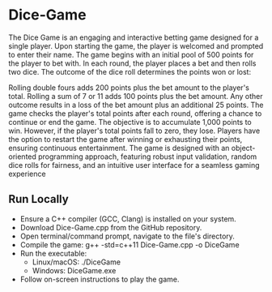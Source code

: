 # Dice-Game
The Dice Game is an engaging and interactive betting game designed for a single player. Upon starting the game, the player is welcomed and prompted to enter their name. The game begins with an initial pool of 500 points for the player to bet with. In each round, the player places a bet and then rolls two dice. The outcome of the dice roll determines the points won or lost:

Rolling double fours adds 200 points plus the bet amount to the player's total.
Rolling a sum of 7 or 11 adds 100 points plus the bet amount.
Any other outcome results in a loss of the bet amount plus an additional 25 points.
The game checks the player's total points after each round, offering a chance to continue or end the game. The objective is to accumulate 1,000 points to win. However, if the player's total points fall to zero, they lose. Players have the option to restart the game after winning or exhausting their points, ensuring continuous entertainment. The game is designed with an object-oriented programming approach, featuring robust input validation, random dice rolls for fairness, and an intuitive user interface for a seamless gaming experience

## Run Locally

- Ensure a C++ compiler (GCC, Clang) is installed on your system.
- Download Dice-Game.cpp from the GitHub repository.
- Open terminal/command prompt, navigate to the file's directory.
- Compile the game: g++ -std=c++11 Dice-Game.cpp -o DiceGame
- Run the executable:
  + Linux/macOS: ./DiceGame
  + Windows: DiceGame.exe
- Follow on-screen instructions to play the game.
